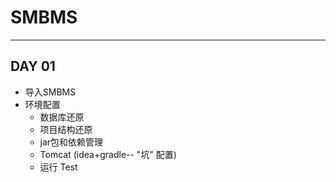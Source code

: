# SMBMS
- - -
## DAY 01
   + 导入SMBMS
   + 环境配置
       - 数据库还原
       - 项目结构还原
       - jar包和依赖管理
       - Tomcat (idea+gradle-- "坑" 配置)
       - 运行 Test